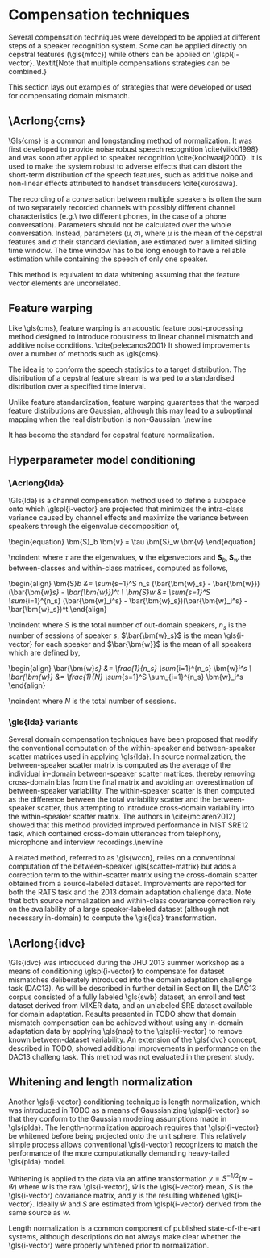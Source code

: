 # Compensation techniques

Several compensation techniques were developed to be applied at different steps
of a speaker recognition system. Some can be applied directly on cepstral
features (\gls{mfcc}) while others can be applied on \glspl{i-vector}.
\textit{Note that multiple compensations strategies can be combined.}

This section lays out examples of strategies that were developed or used for
compensating domain mismatch.

## \Acrlong{cms}

\Gls{cms} is a common and longstanding method of normalization. It was first
developed to provide noise robust speech recognition \cite{viikki1998} and was
soon after applied to speaker recognition \cite{koolwaaij2000}. It is used to
make the system robust to adverse effects that can distort the short-term
distribution of the speech features, such as additive noise and non-linear
effects attributed to handset transducers \cite{kurosawa}.

The recording of a conversation between multiple speakers is often the sum of
two separately recorded channels with possibly different channel
characteristics (e.g.\ two different phones, in the case of a phone
conversation). Parameters should not be calculated over the whole conversation.
Instead, parameters $(\mu, \sigma)$, where $\mu$ is the mean of the cepstral
features and $\sigma$ their standard deviation, are estimated over a limited
sliding time window. The time window has to be long enough to have a reliable
estimation while containing the speech of only one speaker.

This method is equivalent to data whitening assuming that the feature vector
elements are uncorrelated.

## Feature warping

Like \gls{cms}, feature warping is an acoustic feature post-processing method
designed to introduce robustness to linear channel mismatch and additive noise
conditions. \cite{pelecanos2001} It showed improvements over a number of
methods such as \gls{cms}.

The idea is to conform the speech statistics to a target distribution. The
distribution of a cepstral feature stream is warped to a standardised
distribution over a specified time interval.

Unlike feature standardization, feature warping guarantees that
the warped feature distributions are Gaussian, although this may lead to
a suboptimal mapping when the real distribution is non-Gaussian. \newline

It has become the standard for cepstral feature normalization.

## Hyperparameter model conditioning

### \Acrlong{lda}

\Gls{lda} is a channel compensation method used to define a subspace onto which
\glspl{i-vector} are projected that minimizes the intra-class variance caused
by channel effects and maximize the variance between speakers through the
eigenvalue decomposition of,

\begin{equation}
\bm{S}_b \bm{v} = \tau \bm{S}_w \bm{v}
\end{equation}

\noindent where $\tau$ are the eigenvalues, $\bm{v}$ the eigenvectors and
$\bm{S}_b , \bm{S}_w$ the between-classes and within-class matrices, computed
as follows,

\begin{align}
\bm{S}_b &= \sum_{s=1}^S n_s
(\bar{\bm{w}_s} - \bar{\bm{w}})(\bar{\bm{w}_s} - \bar{\bm{w}})^t \\
\bm{S}_w &= \sum_{s=1}^S \sum_{i=1}^{n_s}
(\bar{\bm{w}_i^s} - \bar{\bm{w}_s})(\bar{\bm{w}_i^s} - \bar{\bm{w}_s})^t
\end{align}

\noindent where $S$ is the total number of out-domain speakers, $n_s$ is the
number of sessions of speaker $s$, $\bar{\bm{w}_s}$ is the mean \gls{i-vector}
for each speaker and $\bar{\bm{w}}$ is the mean of all speakers which are
defined by,

\begin{align}
\bar{\bm{w}_s} &= \frac{1}{n_s} \sum_{i=1}^{n_s} \bm{w}_i^s \\
\bar{\bm{w}} &= \frac{1}{N} \sum_{s=1}^S \sum_{i=1}^{n_s} \bm{w}_i^s
\end{align}

\noindent where $N$ is the total number of sessions.

### \gls{lda} variants

Several domain compensation techniques have been proposed that modify the
conventional computation of the within-speaker and between-speaker scatter
matrices used in applying \gls{lda}. In source normalization, the
between-speaker scatter matrix is computed as the average of the individual
in-domain between-speaker scatter matrices, thereby removing cross-domain bias
from the final matrix and avoiding an overestimation of between-speaker
variability. The within-speaker scatter is then computed as the difference
between the total variability scatter and the between-speaker scatter, thus
attempting to introduce cross-domain variability into the within-speaker
scatter matrix. The authors in \cite{mclaren2012} showed that this method
provided improved performance in NIST SRE12 task, which contained cross-domain
utterances from telephony, microphone and interview recordings.\newline

A related method, referred to as \gls{wccn}, relies on a conventional
computation of the between-speaker \gls{scatter-matrix} but adds a correction
term to the within-scatter matrix using the cross-domain scatter obtained from
a source-labeled dataset. Improvements are reported for both the RATS task and
the 2013 domain adaptation challenge data. Note that both source normalization
and within-class covariance correction rely on the availability of a large
speaker-labeled dataset (although not necessary in-domain) to compute the
\gls{lda} transformation.

## \Acrlong{idvc}

\Gls{idvc} was introduced during the JHU 2013 summer workshop as a means of
conditioning \glspl{i-vector} to compensate for dataset mismatches deliberately
introduced into the domain adaptation challenge task (DAC13). As will be
described in further detail in Section III, the DAC13 corpus consisted of
a fully labeled \gls{swb} dataset, an enroll and test dataset derived from
MIXER data, and an unlabeled SRE dataset available for domain adaptation.
Results presented in TODO show that domain mismatch compensation can be
achieved without using any in-domain adaptation data by applying \gls{nap} to
the \glspl{i-vector} to remove known between-dataset variability. An extension
of the \gls{idvc} concept, described in TODO, showed additional improvements in
performance on the DAC13 challeng task. This method was not evaluated in the
present study.

## Whitening and length normalization

Another \gls{i-vector} conditioning technique is length normalization, which
was introduced in TODO as a means of Gaussianizing \glspl{i-vector} so that
they conform to the Gaussian modeling assumptions made in \gls{plda}. The
length-normalization approach requires that \glspl{i-vector} be whitened before
being projected onto the unit sphere. This relatively simple process allows
conventional \gls{i-vector} recognizers to match the performance of the more
computationally demanding heavy-tailed \gls{plda} model.

Whitening is applied to the data via an affine transformation
$y = S^{-1/2}(w - \bar{w})$ where $w$ is the raw \gls{i-vector}, $\bar{w}$ is
the \gls{i-vector} mean, $S$ is the \gls{i-vector} covariance matrix, and $y$
is the resulting whitened \gls{i-vector}. Ideally $\bar{w}$ and $S$ are
estimated from \glspl{i-vector} derived from the same source as $w$.

Length normalization is a common component of published state-of-the-art
systems, although descriptions do not always make clear whether the
\gls{i-vector} were properly whitened prior to normalization.

